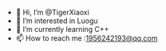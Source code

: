- 👋 Hi, I’m @TigerXiaoxi
- 👀 I’m interested in Luogu
- 🌱 I’m currently learning C++
- 📫 How to reach me :1956242193@qq.com

